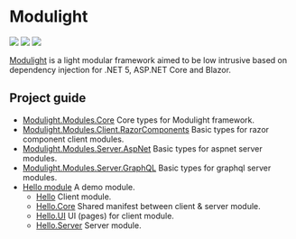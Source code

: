 # Modulight

![](https://github.com/StardustDL/modulight/workflows/CI/badge.svg) ![](https://img.shields.io/github/license/StardustDL/modulight.svg) [![](https://buildstats.info/nuget/Modulight.Modules.Core)](https://www.nuget.org/packages/Modulight.Modules.Core/)

[Modulight](https://github.com/StardustDL/modulight) is a light modular framework aimed to be low intrusive based on dependency injection for .NET 5, ASP.NET Core and Blazor.

## Project guide

- [Modulight.Modules.Core](./src/Modulight.Modules.Core/) Core types for Modulight framework.
- [Modulight.Modules.Client.RazorComponents](./src/Modulight.Modules.Client.RazorComponents/) Basic types for razor component client modules.
- [Modulight.Modules.Server.AspNet](./src/Modulight.Modules.Server.AspNet/) Basic types for aspnet server modules.
- [Modulight.Modules.Server.GraphQL](./src/Modulight.Modules.Server.GraphQL/) Basic types for graphql server modules.
- [Hello module](./src/modules/hello/) A demo module.
  - [Hello](./src/modules/hello/Delights.Modules.Hello) Client module.
  - [Hello.Core](./src/modules/hello/Delights.Modules.Hello.Core) Shared manifest between client & server module.
  - [Hello.UI](./src/modules/hello/Delights.Modules.Hello.UI) UI (pages) for client module.
  - [Hello.Server](./src/modules/hello/Delights.Modules.Hello.Server) Server module.